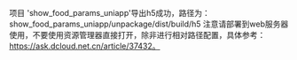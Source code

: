 项目 'show_food_params_uniapp'导出h5成功，路径为：show_food_params_uniapp/unpackage/dist/build/h5
注意请部署到web服务器使用，不要使用资源管理器直接打开，除非进行相对路径配置，具体参考：https://ask.dcloud.net.cn/article/37432。